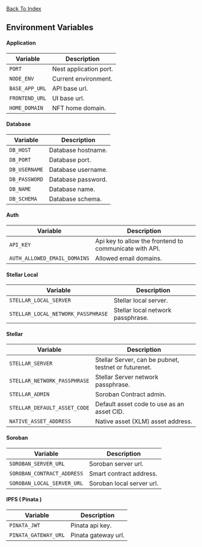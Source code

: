 [Back To Index](/README.md)

## Environment Variables

#### Application

| Variable       | Description            |
| -------------- | ---------------------- |
| `PORT`         | Nest application port. |
| `NODE_ENV`     | Current environment.   |
| `BASE_APP_URL` | API base url.          |
| `FRONTEND_URL` | UI base url.           |
| `HOME_DOMAIN`  | NFT home domain.       |

#### Database

| Variable      | Description        |
| ------------- | ------------------ |
| `DB_HOST`     | Database hostname. |
| `DB_PORT`     | Database port.     |
| `DB_USERNAME` | Database username. |
| `DB_PASSWORD` | Database password. |
| `DB_NAME`     | Database name.     |
| `DB_SCHEMA`   | Database schema.   |

#### Auth

| Variable                     | Description                                            |
| ---------------------------- | ------------------------------------------------------ |
| `API_KEY`                    | Api key to allow the frontend to communicate with API. |
| `AUTH_ALLOWED_EMAIL_DOMAINS` | Allowed email domains.                                 |

#### Stellar Local

| Variable                           | Description                       |
| ---------------------------------- | --------------------------------- |
| `STELLAR_LOCAL_SERVER`             | Stellar local server.             |
| `STELLAR_LOCAL_NETWORK_PASSPHRASE` | Stellar local network passphrase. |

#### Stellar

| Variable                     | Description                                          |
| ---------------------------- | ---------------------------------------------------- |
| `STELLAR_SERVER`             | Stellar Server, can be pubnet, testnet or futurenet. |
| `STELLAR_NETWORK_PASSPHRASE` | Stellar Server network passphrase.                   |
| `STELLAR_ADMIN`              | Soroban Contract admin.                              |
| `STELLAR_DEFAULT_ASSET_CODE` | Default asset code to use as an asset CID.           |
| `NATIVE_ASSET_ADDRESS`       | Native asset (XLM) asset address.                    |

#### Soroban

| Variable                   | Description               |
| -------------------------- | ------------------------- |
| `SOROBAN_SERVER_URL`       | Soroban server url.       |
| `SOROBAN_CONTRACT_ADDRESS` | Smart contract address.   |
| `SOROBAN_LOCAL_SERVER_URL` | Soroban local server url. |

#### IPFS ( Pinata )

| Variable             | Description         |
| -------------------- | ------------------- |
| `PINATA_JWT`         | Pinata api key.     |
| `PINATA_GATEWAY_URL` | Pinata gateway url. |
